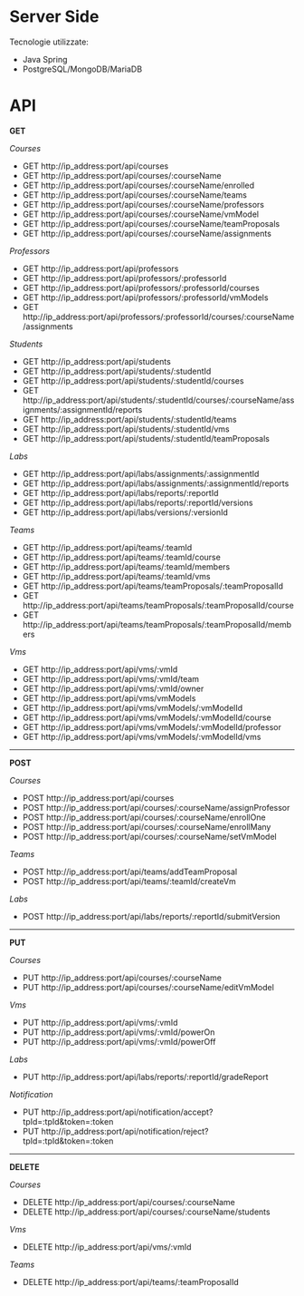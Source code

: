 # Server Side
Tecnologie utilizzate:
* Java Spring 
* PostgreSQL/MongoDB/MariaDB

API
=================================

**GET**

*Courses*
* GET	http://ip_address:port/api/courses
* GET	http://ip_address:port/api/courses/:courseName
* GET	http://ip_address:port/api/courses/:courseName/enrolled
* GET	http://ip_address:port/api/courses/:courseName/teams
* GET	http://ip_address:port/api/courses/:courseName/professors
* GET	http://ip_address:port/api/courses/:courseName/vmModel
* GET	http://ip_address:port/api/courses/:courseName/teamProposals
* GET	http://ip_address:port/api/courses/:courseName/assignments

*Professors*
* GET	http://ip_address:port/api/professors
* GET	http://ip_address:port/api/professors/:professorId
* GET	http://ip_address:port/api/professors/:professorId/courses
* GET	http://ip_address:port/api/professors/:professorId/vmModels
* GET	http://ip_address:port/api/professors/:professorId/courses/:courseName/assignments  
  
*Students*
* GET	http://ip_address:port/api/students
* GET	http://ip_address:port/api/students/:studentId
* GET	http://ip_address:port/api/students/:studentId/courses
* GET	http://ip_address:port/api/students/:studentId/courses/:courseName/assignments/:assignmentId/reports
* GET	http://ip_address:port/api/students/:studentId/teams
* GET	http://ip_address:port/api/students/:studentId/vms
* GET	http://ip_address:port/api/students/:studentId/teamProposals

*Labs*
* GET	http://ip_address:port/api/labs/assignments/:assignmentId
* GET	http://ip_address:port/api/labs/assignments/:assignmentId/reports
* GET	http://ip_address:port/api/labs/reports/:reportId
* GET	http://ip_address:port/api/labs/reports/:reportId/versions
* GET	http://ip_address:port/api/labs/versions/:versionId

*Teams*
* GET	http://ip_address:port/api/teams/:teamId
* GET	http://ip_address:port/api/teams/:teamId/course
* GET	http://ip_address:port/api/teams/:teamId/members
* GET	http://ip_address:port/api/teams/:teamId/vms
* GET	http://ip_address:port/api/teams/teamProposals/:teamProposalId
* GET	http://ip_address:port/api/teams/teamProposals/:teamProposalId/course
* GET	http://ip_address:port/api/teams/teamProposals/:teamProposalId/members

*Vms*
* GET	http://ip_address:port/api/vms/:vmId
* GET	http://ip_address:port/api/vms/:vmId/team
* GET	http://ip_address:port/api/vms/:vmId/owner
* GET	http://ip_address:port/api/vms/vmModels
* GET	http://ip_address:port/api/vms/vmModels/:vmModelId
* GET	http://ip_address:port/api/vms/vmModels/:vmModelId/course
* GET	http://ip_address:port/api/vms/vmModels/:vmModelId/professor
* GET	http://ip_address:port/api/vms/vmModels/:vmModelId/vms

---  
**POST**

*Courses*
* POST http://ip_address:port/api/courses
* POST http://ip_address:port/api/courses/:courseName/assignProfessor
* POST http://ip_address:port/api/courses/:courseName/enrollOne
* POST http://ip_address:port/api/courses/:courseName/enrollMany
* POST http://ip_address:port/api/courses/:courseName/setVmModel

*Teams*
* POST http://ip_address:port/api/teams/addTeamProposal
* POST http://ip_address:port/api/teams/:teamId/createVm

*Labs*
* POST http://ip_address:port/api/labs/reports/:reportId/submitVersion

---
**PUT**

*Courses*
* PUT	http://ip_address:port/api/courses/:courseName
* PUT	http://ip_address:port/api/courses/:courseName/editVmModel

*Vms* 
* PUT	http://ip_address:port/api/vms/:vmId
* PUT	http://ip_address:port/api/vms/:vmId/powerOn
* PUT	http://ip_address:port/api/vms/:vmId/powerOff

*Labs* 
* PUT	http://ip_address:port/api/labs/reports/:reportId/gradeReport

*Notification*
* PUT	http://ip_address:port/api/notification/accept?tpId=:tpId&token=:token
* PUT	http://ip_address:port/api/notification/reject?tpId=:tpId&token=:token

---
**DELETE**

*Courses*
* DELETE http://ip_address:port/api/courses/:courseName
* DELETE http://ip_address:port/api/courses/:courseName/students

*Vms*
* DELETE http://ip_address:port/api/vms/:vmId

*Teams*
* DELETE http://ip_address:port/api/teams/:teamProposalId